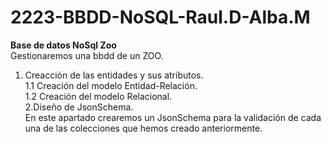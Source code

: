 # 2223-BBDD-NoSQL-Raul.D-Alba.M
**Base de datos NoSql Zoo** <br>
Gestionaremos una bbdd de un ZOO.<br>
1. Creacción de las entidades y sus atributos.<br>
1.1 Creación del modelo Entidad-Relación.<br>
1.2 Creación del modelo Relacional.<br>
2.Diseño de JsonSchema.<br>
En este apartado crearemos un JsonSchema para la validación de cada una de las colecciones que hemos creado anteriormente.<br>
